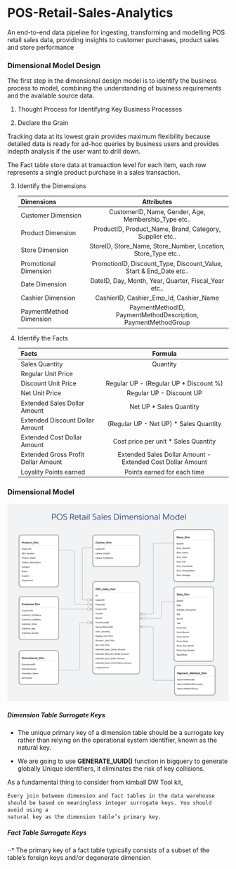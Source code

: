 # POS-Retail-Sales-Analytics
An end-to-end data pipeline for ingesting, transforming and modelling POS retail sales data, providing insights to customer purchases, product sales and store performance


### Dimensional Model Design

The first step in the dimensional design model is to identify the business process to model, combining the understanding of business requirements and the available source data.


1. Thought Process for Identifying Key Business Processes



2. Declare the Grain

Tracking data at its lowest grain provides maximum flexibility because detailed data is ready for ad-hoc queries by business users and provides indepth analysis if the user want to drill down.

The Fact table store data at transaction level for each item, each row represents a single product purchase in a sales transaction.


3. Identify the Dimensions

    | Dimensions              | Attributes                                                          |
    | ------------------------|:-------------------------------------------------------------------:|
    | Customer Dimension      | CustomerID, Name, Gender, Age, Membership_Type etc..                |
    | Product Dimension       | ProductID, Product_Name, Brand, Category, Supplier etc..            |
    | Store Dimension         | StoreID, Store_Name, Store_Number, Location, Store_Type etc..       |
    | Promotional Dimension   |  PromotionID, Discount_Type, Discount_Value, Start & End_Date etc.. |
    | Date Dimension          | DateID, Day, Month, Year, Quarter, Fiscal_Year etc..                |
    | Cashier Dimension       | CashierID, Cashier_Emp_Id, Cashier_Name                             |
    | PaymentMethod Dimension | PaymentMethodID, PaymentMethodDescription, PaymentMethodGroup       |


4. Identify the Facts

    | Facts                               | Formula                                                         |
    | ------------------------------------|:---------------------------------------------------------------:|
    | Sales Quantity                      | Quantity                                                        |
    | Regular Unit Price                  |                                                                 |
    | Discount Unit Price                 | Regular UP - (Regular UP * Discount %)                          |
    | Net Unit Price                      | Regular UP - Discount UP                                        |
    | Extended Sales Dollar Amount        | Net UP * Sales Quantity                                         |
    | Extended Discount Dollar Amount     | (Regular UP - Net UP) * Sales Quantity                          |
    | Extended Cost Dollar Amount         | Cost price per unit * Sales Quantity                            |
    | Extended Gross Profit Dollar Amount | Extended Sales Dollar Amount - Extended Cost Dollar Amount      |
    | Loyality Points earned              | Points earned for each time                                     |


### Dimensional Model

![Dimensional Model](<images/POS Sales DIM Model.png>)

##### Dimension Table Surrogate Keys

* The unique primary key of a dimension table should be a surrogate key rather than relying on the operational system identifier, known as the natural key.

* We are going to use **GENERATE_UUID()** function in bigquery to generate globally Unique identifiers, it eliminates the risk of key collisions.

As a fundamental thing to consider from kimball DW Tool kit,
``` 
Every join between dimension and fact tables in the data warehouse
should be based on meaningless integer surrogate keys. You should avoid using a
natural key as the dimension table’s primary key. 
```

##### Fact Table Surrogate Keys

⋅⋅* The primary key of a fact table typically consists of a subset of the table’s foreign keys and/or
degenerate dimension